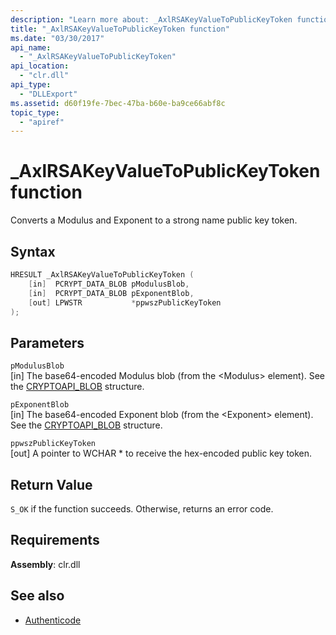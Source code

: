 ```yaml
---
description: "Learn more about: _AxlRSAKeyValueToPublicKeyToken function"
title: "_AxlRSAKeyValueToPublicKeyToken function"
ms.date: "03/30/2017"
api_name:
  - "_AxlRSAKeyValueToPublicKeyToken"
api_location:
  - "clr.dll"
api_type:
  - "DLLExport"
ms.assetid: d60f19fe-7bec-47ba-b60e-ba9ce66abf8c
topic_type: 
  - "apiref"
---
```

# \_AxlRSAKeyValueToPublicKeyToken function

Converts a Modulus and Exponent to a strong name public key token.

## Syntax

```cpp
HRESULT _AxlRSAKeyValueToPublicKeyToken (
    [in]  PCRYPT_DATA_BLOB pModulusBlob,
    [in]  PCRYPT_DATA_BLOB pExponentBlob,
    [out] LPWSTR           *ppwszPublicKeyToken
);
```

## Parameters

 `pModulusBlob`\
 [in] The base64-encoded Modulus blob (from the \<Modulus> element).  See the [CRYPTOAPI_BLOB](/windows/win32/api/dpapi/ns-dpapi-crypt_integer_blob) structure.

 `pExponentBlob`\
 [in] The base64-encoded Exponent blob (from the \<Exponent> element). See the [CRYPTOAPI_BLOB](/windows/win32/api/dpapi/ns-dpapi-crypt_integer_blob) structure.

 `ppwszPublicKeyToken`\
 [out] A pointer to WCHAR * to receive the hex-encoded public key token.

## Return Value

 `S_OK` if the function succeeds. Otherwise, returns an error code.

## Requirements

**Assembly**: clr.dll

## See also

- [Authenticode](index.md)
